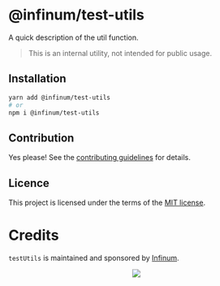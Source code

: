 # @infinum/test-utils

A quick description of the util function.

> This is an internal utility, not intended for public usage.

## Installation

```sh
yarn add @infinum/test-utils
# or
npm i @infinum/test-utils
```

## Contribution

Yes please! See the [contributing guidelines](https://github.com/infinum/react-nuts-and-bolts/blob/master/CONTRIBUTING.md) for details.

## Licence

This project is licensed under the terms of the [MIT license](https://github.com/infinum/react-nuts-and-bolts/blob/master/LICENSE).

# Credits

`testUtils` is maintained and sponsored by
[Infinum](https://www.infinum.com).

<p align="center">
  <a href='https://infinum.com'>
    <picture>
        <source srcset="https://assets.infinum.com/brand/logo/static/white.svg" media="(prefers-color-scheme: dark)">
        <img src="https://assets.infinum.com/brand/logo/static/default.svg">
    </picture>
  </a>
</p>
